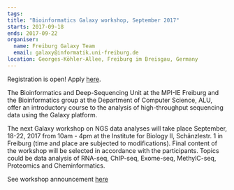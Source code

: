 ```yaml
---
tags:
title: "Bioinformatics Galaxy workshop, September 2017"
starts: 2017-09-18
ends: 2017-09-22
organiser:
  name: Freiburg Galaxy Team
  email: galaxy@informatik.uni-freiburg.de
location: Georges-Köhler-Allee, Freiburg im Breisgau, Germany
---
```


Registration is open! Apply [here](https://goo.gl/forms/HsTektuQE6e6lsoC2).

The Bioinformatics and Deep-Sequencing Unit at the MPI-IE Freiburg and the
Bioinformatics group at the Department of Computer Science, ALU, offer an
introductory course to the analysis of high-throughput sequencing data using
the Galaxy platform.

The next Galaxy workshop on NGS data analyses will take place September, 18-22,
2017 from 10am - 4pm at the Institute for Biology II, Schänzlestr. 1 in
Freiburg (time and place are subjected to modifications). Final content of the
workshop will be selected in accordance with the participants. Topics could be
data analysis of RNA-seq, ChIP-seq, Exome-seq, MethylC-seq, Proteomics and
Cheminformatics.


See workshop announcement [here](https://drive.google.com/file/d/0Bw3CPLmTKRT8V1p0QlU5QnYyS28/view)
